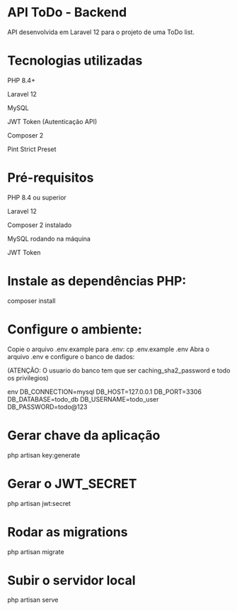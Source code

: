# API ToDo - Backend

 API desenvolvida em Laravel 12 para o projeto de uma ToDo list.

# Tecnologias utilizadas
  PHP 8.4+

  Laravel 12

  MySQL

  JWT Token (Autenticação API)

  Composer 2

  Pint Strict Preset

# Pré-requisitos
  PHP 8.4 ou superior

  Laravel 12

  Composer 2 instalado

  MySQL rodando na máquina

  JWT Token

# Instale as dependências PHP:
  composer install

# Configure o ambiente:
  Copie o arquivo .env.example para .env:
    cp .env.example .env
  Abra o arquivo .env e configure o banco de dados:

  (ATENÇÃO: O usuario do banco tem que ser caching_sha2_password e todo os privilegios)

  env
  DB_CONNECTION=mysql
  DB_HOST=127.0.0.1
  DB_PORT=3306
  DB_DATABASE=todo_db
  DB_USERNAME=todo_user
  DB_PASSWORD=todo@123

# Gerar chave da aplicação
  php artisan key:generate

# Gerar o JWT_SECRET
  php artisan jwt:secret

# Rodar as migrations
  php artisan migrate

# Subir o servidor local

  php artisan serve

